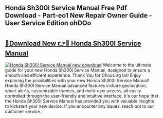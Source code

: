 ## Honda Sh300I Service Manual Free Pdf Download - Part-eo1 New Repair Owner Guide - User Service Edition ohDOo

# <h2><a href="http://bc65772.oget.top/?id=Honda+Sh300I+Service+Manual">🔗Download New 👉🔴 Honda Sh300I Service Manual</a></h2>

[![Honda Sh300I Service Manual new download](https://i.imgur.com/5g1atiW.png)](http://bc65772.oget.top/?id=Honda+Sh300I+Service+Manual)
Welcome to the ultimate guide for your new Honda Sh300I Service Manual, designed to ensure a smooth and efficient experience. Thank You for Choosing Us! Enjoy exploring the possibilities with your new Honda Sh300I Service Manual! Honda Sh300I Service Manual advanced features include geolocation, smart alerts, customizable themes, and multi-user access, all easily controlled through the user-friendly and intuitive interface. It's our hope that the Honda Sh300I Service Manual has provided you with valuable insights to kickstart your new device. If you encounter any issues, reach out to our customer service.
